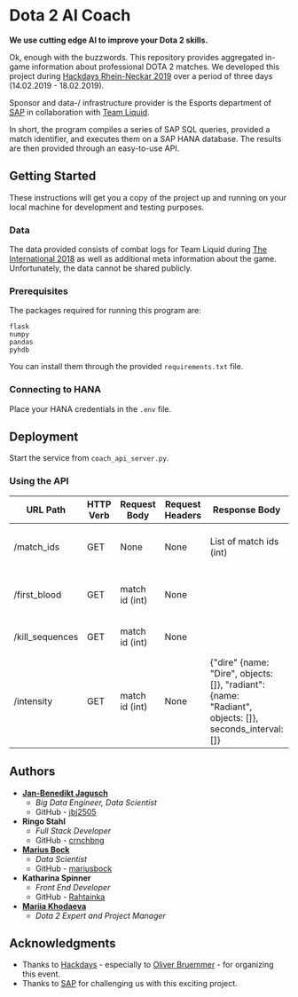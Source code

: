# Dota 2 AI Coach

**We use cutting edge AI to improve your Dota 2 skills.**  

Ok, enough with the buzzwords. This repository provides aggregated in-game information about professional DOTA 2 matches. We developed this project during [Hackdays Rhein-Neckar 2019](https://hack-days.de/rhein-neckar/home) over a period of three days (14.02.2019 - 18.02.2019).  

Sponsor and data-/ infrastructure provider is the Esports department of [SAP](https://www.sap.com/index.html) in collaboration with [Team Liquid](https://www.teamliquidpro.com/).

In short, the program compiles a series of SAP SQL queries, provided a match identifier, and executes them on a SAP HANA database. The results are then provided through an easy-to-use API.

## Getting Started

These instructions will get you a copy of the project up and running on your local machine for development and testing purposes.

### Data

The data provided consists of combat logs for Team Liquid during [The International 2018](https://liquipedia.net/dota2/The_International/2018) as well as additional meta information about the game. Unfortunately, the data cannot be shared publicly.

### Prerequisites

The packages required for running this program are:

```
flask
numpy
pandas
pyhdb
```

You can install them through the provided ```requirements.txt``` file.

### Connecting to HANA

Place your HANA credentials in the ```.env``` file.

## Deployment

Start the service from ```coach_api_server.py```.

### Using the API
URL Path | HTTP Verb | Request Body | Request Headers | Response Body | Description
-|-|-|-|-|-|
/match_ids | GET | None | None | List of match ids (int) | Returns all match ids in the database
/first_blood | GET | match id (int) | None | | Returns first blood information for match id
/kill_sequences | GET | match id (int) | None | | Returns kill sequences for match id
/intensity | GET | match id (int) | None | {"dire" {name: "Dire", objects: []}, "radiant": {name: "Radiant", objects: []}, seconds_interval: []} | Returns match intensity by team in 10 second intervals

## Authors

* **[Jan-Benedikt Jagusch](https://www.linkedin.com/in/jjagusch/)**
  * *Big Data Engineer, Data Scientist*
  * GitHub - [jbj2505](https://github.com/jbj2505)
* **Ringo Stahl**
  * *Full Stack Developer*
  * GitHub - [crnchbng](https://github.com/crnchbng)
* **[Marius Bock](https://www.linkedin.com/in/marius-bock-046167108/)**
  * *Data Scientist*
  * GitHub - [mariusbock](https://github.com/mariusbock)
* **Katharina Spinner**
  * *Front End Developer*
  * GitHub - [Rahtainka](https://github.com/Rahtainka)
* **[Mariia Khodaeva](https://www.linkedin.com/in/mariia-khodaeva-813b8a169/)**
  * *Dota 2 Expert and Project Manager*

## Acknowledgments

* Thanks to [Hackdays](https://hack-days.de/) - especially to [Oliver Bruemmer](https://www.linkedin.com/in/oliverbruemmer/) - for organizing this event.
* Thanks to [SAP](https://www.sap.com/index.html) for challenging us with this exciting project.
